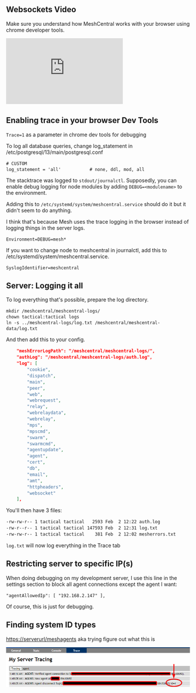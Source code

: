 ## Websockets Video

Make sure you understand how MeshCentral works with your browser using chrome developer tools.

<div class="video-wrapper">
  <iframe width="320" height="180" src="https://www.youtube.com/embed/3vI4URd3VzU" frameborder="0" allowfullscreen></iframe>
</div>

## Enabling trace in your browser Dev Tools

`Trace=1` as a parameter in chrome dev tools for debugging


To log all database queries, change log_statement in /etc/postgresql/13/main/postgresql.conf

```
# CUSTOM
log_statement = 'all'           # none, ddl, mod, all
```

The stacktrace was logged to `stdout/journalctl`. Supposedly, you can enable debug logging for node modules by adding `DEBUG=<modulename>` to the environment. 

Adding this to `/etc/systemd/system/meshcentral.service` should do it but it didn't seem to do anything. 

I think that's because Mesh uses the trace logging in the browser instead of logging things in the server logs. 

```
Environment=DEBUG=mesh*
```

If you want to change node to meshcentral in journalctl, add this to /etc/systemd/system/meshcentral.service.
  
```
SyslogIdentifier=meshcentral
```

## Server: Logging it all

To log everything that's possible, prepare the log directory.

```
mkdir /meshcentral/meshcentral-logs/
chown tactical:tactical logs
ln -s ../meshcentral-logs/log.txt /meshcentral/meshcentral-data/log.txt
```

And then add this to your config.

```json
    "meshErrorLogPath": "/meshcentral/meshcentral-logs/",
    "authLog": "/meshcentral/meshcentral-logs/auth.log",
    "log": [
        "cookie",
        "dispatch",
        "main",
        "peer",
        "web",
        "webrequest",
        "relay",
        "webrelaydata",
        "webrelay",
        "mps",
        "mpscmd",
        "swarm",
        "swarmcmd",
        "agentupdate",
        "agent",
        "cert",
        "db",
        "email",
        "amt",
        "httpheaders",
        "websocket"
    ],
```

You'll then have 3 files:

```bash
-rw-rw-r-- 1 tactical tactical   2593 Feb  2 12:22 auth.log
-rw-r--r-- 1 tactical tactical 147593 Feb  2 12:31 log.txt
-rw-rw-r-- 1 tactical tactical    381 Feb  2 12:02 mesherrors.txt
```

`log.txt` will now log everything in the Trace tab

## Restricting server to specific IP(s)

When doing debugging on my development server, I use this line in the settings section to block all agent connections except the agent I want:

```
"agentAllowedIp": [ "192.168.2.147" ],
```

Of course, this is just for debugging.

## Finding system ID types

<https://serverurl/meshagents> aka trying figure out what this is

![ID](images/determine-id.png)
